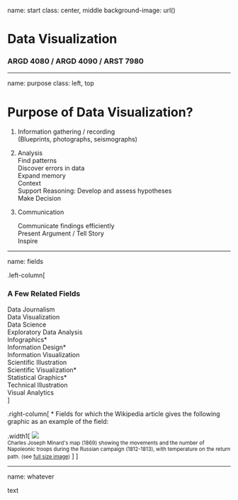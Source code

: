 name: start
class: center, middle
background-image: url()

# Data Visualization
                
### ARGD 4080 / ARGD 4090 / ARST 7980
        
---
name: purpose
class: left, top

        
# Purpose of Data Visualization?
        
1. Information gathering / recording  	(Blueprints, photographs, seismographs)2. Analysis   	Find patterns  	Discover errors in data   	Expand memory  	Context  	Support Reasoning: Develop and assess hypotheses  	Make Decision  3. Communication	Communicate findings efficiently  	Present Argument / Tell Story  	Inspire        

---
name: fields

.left-column[
### A Few Related FieldsData Journalism  
Data Visualization  Data Science  Exploratory Data Analysis  Infographics\*  Information Design\*  Information Visualization  Scientific Illustration  Scientific Visualization\*  Statistical Graphics\*  
Technical Illustration  Visual Analytics  ].right-column[\* Fields for which the Wikipedia article gives the following graphic as an example of the field:

.width1[
![](https://upload.wikimedia.org/wikipedia/commons/5/5f/Minard%27s_Map_%28vectorized%29.svg)  
<small>Charles Joseph Minard's map (1869) showing the movements and the number of Napoleonic troops during the Russian campaign (1812-1813), with temperature on the return path. (see [full size image](https://upload.wikimedia.org/wikipedia/commons/5/5f/Minard%27s_Map_%28vectorized%29.svg))</small>
]
]

---
name: whatever

text
